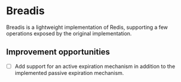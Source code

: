 # Breadis

Breadis is a lightweight implementation of Redis, supporting a few operations exposed by the original implementation.

## Improvement opportunities

- [ ] Add support for an active expiration mechanism in addition to the implemented passive expiration mechanism.